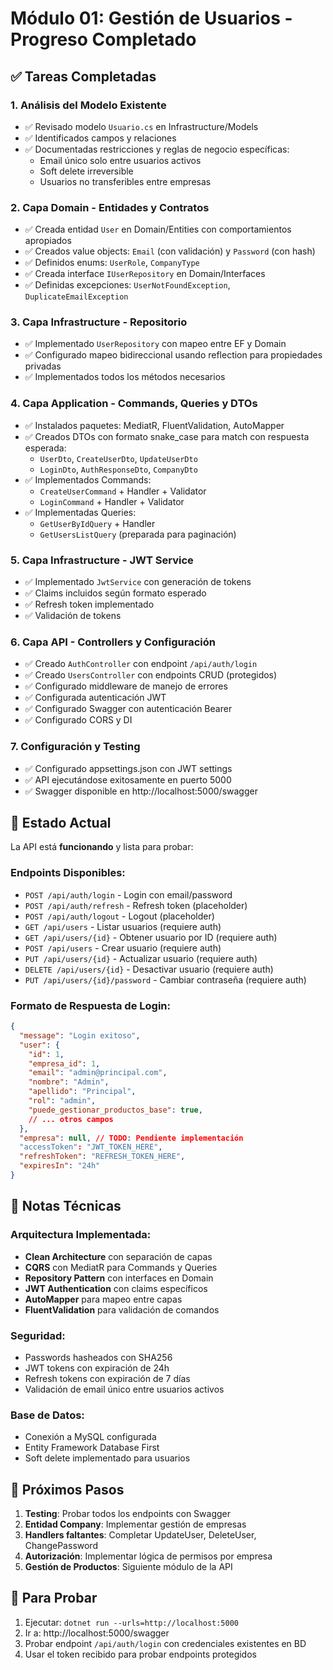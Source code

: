 # Módulo 01: Gestión de Usuarios - Progreso Completado

## ✅ Tareas Completadas

### 1. Análisis del Modelo Existente
- ✅ Revisado modelo `Usuario.cs` en Infrastructure/Models
- ✅ Identificados campos y relaciones
- ✅ Documentadas restricciones y reglas de negocio específicas:
  - Email único solo entre usuarios activos
  - Soft delete irreversible
  - Usuarios no transferibles entre empresas

### 2. Capa Domain - Entidades y Contratos
- ✅ Creada entidad `User` en Domain/Entities con comportamientos apropiados
- ✅ Creados value objects: `Email` (con validación) y `Password` (con hash)
- ✅ Definidos enums: `UserRole`, `CompanyType`
- ✅ Creada interface `IUserRepository` en Domain/Interfaces
- ✅ Definidas excepciones: `UserNotFoundException`, `DuplicateEmailException`

### 3. Capa Infrastructure - Repositorio
- ✅ Implementado `UserRepository` con mapeo entre EF y Domain
- ✅ Configurado mapeo bidireccional usando reflection para propiedades privadas
- ✅ Implementados todos los métodos necesarios

### 4. Capa Application - Commands, Queries y DTOs
- ✅ Instalados paquetes: MediatR, FluentValidation, AutoMapper
- ✅ Creados DTOs con formato snake_case para match con respuesta esperada:
  - `UserDto`, `CreateUserDto`, `UpdateUserDto`
  - `LoginDto`, `AuthResponseDto`, `CompanyDto`
- ✅ Implementados Commands:
  - `CreateUserCommand` + Handler + Validator
  - `LoginCommand` + Handler + Validator
- ✅ Implementadas Queries:
  - `GetUserByIdQuery` + Handler
  - `GetUsersListQuery` (preparada para paginación)

### 5. Capa Infrastructure - JWT Service
- ✅ Implementado `JwtService` con generación de tokens
- ✅ Claims incluidos según formato esperado
- ✅ Refresh token implementado
- ✅ Validación de tokens

### 6. Capa API - Controllers y Configuración
- ✅ Creado `AuthController` con endpoint `/api/auth/login`
- ✅ Creado `UsersController` con endpoints CRUD (protegidos)
- ✅ Configurado middleware de manejo de errores
- ✅ Configurada autenticación JWT
- ✅ Configurado Swagger con autenticación Bearer
- ✅ Configurado CORS y DI

### 7. Configuración y Testing
- ✅ Configurado appsettings.json con JWT settings
- ✅ API ejecutándose exitosamente en puerto 5000
- ✅ Swagger disponible en http://localhost:5000/swagger

## 🎯 Estado Actual

La API está **funcionando** y lista para probar:

### Endpoints Disponibles:
- `POST /api/auth/login` - Login con email/password
- `POST /api/auth/refresh` - Refresh token (placeholder)
- `POST /api/auth/logout` - Logout (placeholder)
- `GET /api/users` - Listar usuarios (requiere auth)
- `GET /api/users/{id}` - Obtener usuario por ID (requiere auth)
- `POST /api/users` - Crear usuario (requiere auth)
- `PUT /api/users/{id}` - Actualizar usuario (requiere auth)
- `DELETE /api/users/{id}` - Desactivar usuario (requiere auth)
- `PUT /api/users/{id}/password` - Cambiar contraseña (requiere auth)

### Formato de Respuesta de Login:
```json
{
  "message": "Login exitoso",
  "user": {
    "id": 1,
    "empresa_id": 1,
    "email": "admin@principal.com",
    "nombre": "Admin",
    "apellido": "Principal",
    "rol": "admin",
    "puede_gestionar_productos_base": true,
    // ... otros campos
  },
  "empresa": null, // TODO: Pendiente implementación
  "accessToken": "JWT_TOKEN_HERE",
  "refreshToken": "REFRESH_TOKEN_HERE",
  "expiresIn": "24h"
}
```

## 📝 Notas Técnicas

### Arquitectura Implementada:
- **Clean Architecture** con separación de capas
- **CQRS** con MediatR para Commands y Queries
- **Repository Pattern** con interfaces en Domain
- **JWT Authentication** con claims específicos
- **AutoMapper** para mapeo entre capas
- **FluentValidation** para validación de comandos

### Seguridad:
- Passwords hasheados con SHA256
- JWT tokens con expiración de 24h
- Refresh tokens con expiración de 7 días
- Validación de email único entre usuarios activos

### Base de Datos:
- Conexión a MySQL configurada
- Entity Framework Database First
- Soft delete implementado para usuarios

## 🔄 Próximos Pasos

1. **Testing**: Probar todos los endpoints con Swagger
2. **Entidad Company**: Implementar gestión de empresas
3. **Handlers faltantes**: Completar UpdateUser, DeleteUser, ChangePassword
4. **Autorización**: Implementar lógica de permisos por empresa
5. **Gestión de Productos**: Siguiente módulo de la API

## 🚀 Para Probar

1. Ejecutar: `dotnet run --urls=http://localhost:5000`
2. Ir a: http://localhost:5000/swagger
3. Probar endpoint `/api/auth/login` con credenciales existentes en BD
4. Usar el token recibido para probar endpoints protegidos